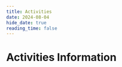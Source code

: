 ```yaml
---
title: Activities
date: 2024-08-04
hide_date: true
reading_time: false
---
```

# Activities Information


